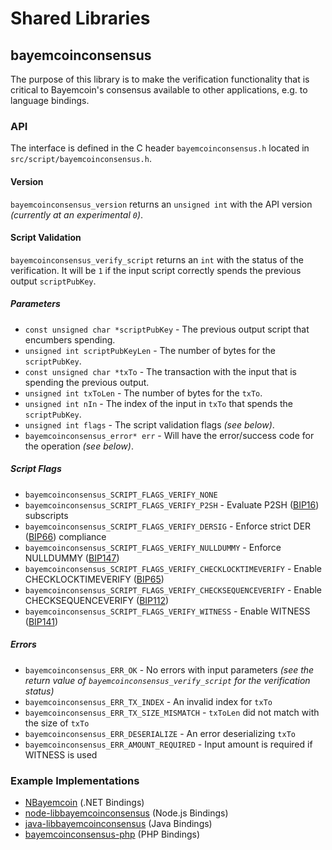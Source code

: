 Shared Libraries
================

## bayemcoinconsensus

The purpose of this library is to make the verification functionality that is critical to Bayemcoin's consensus available to other applications, e.g. to language bindings.

### API

The interface is defined in the C header `bayemcoinconsensus.h` located in  `src/script/bayemcoinconsensus.h`.

#### Version

`bayemcoinconsensus_version` returns an `unsigned int` with the API version *(currently at an experimental `0`)*.

#### Script Validation

`bayemcoinconsensus_verify_script` returns an `int` with the status of the verification. It will be `1` if the input script correctly spends the previous output `scriptPubKey`.

##### Parameters
- `const unsigned char *scriptPubKey` - The previous output script that encumbers spending.
- `unsigned int scriptPubKeyLen` - The number of bytes for the `scriptPubKey`.
- `const unsigned char *txTo` - The transaction with the input that is spending the previous output.
- `unsigned int txToLen` - The number of bytes for the `txTo`.
- `unsigned int nIn` - The index of the input in `txTo` that spends the `scriptPubKey`.
- `unsigned int flags` - The script validation flags *(see below)*.
- `bayemcoinconsensus_error* err` - Will have the error/success code for the operation *(see below)*.

##### Script Flags
- `bayemcoinconsensus_SCRIPT_FLAGS_VERIFY_NONE`
- `bayemcoinconsensus_SCRIPT_FLAGS_VERIFY_P2SH` - Evaluate P2SH ([BIP16](https://github.com/bayemcoin/bips/blob/master/bip-0016.mediawiki)) subscripts
- `bayemcoinconsensus_SCRIPT_FLAGS_VERIFY_DERSIG` - Enforce strict DER ([BIP66](https://github.com/bayemcoin/bips/blob/master/bip-0066.mediawiki)) compliance
- `bayemcoinconsensus_SCRIPT_FLAGS_VERIFY_NULLDUMMY` - Enforce NULLDUMMY ([BIP147](https://github.com/bayemcoin/bips/blob/master/bip-0147.mediawiki))
- `bayemcoinconsensus_SCRIPT_FLAGS_VERIFY_CHECKLOCKTIMEVERIFY` - Enable CHECKLOCKTIMEVERIFY ([BIP65](https://github.com/bayemcoin/bips/blob/master/bip-0065.mediawiki))
- `bayemcoinconsensus_SCRIPT_FLAGS_VERIFY_CHECKSEQUENCEVERIFY` - Enable CHECKSEQUENCEVERIFY ([BIP112](https://github.com/bayemcoin/bips/blob/master/bip-0112.mediawiki))
- `bayemcoinconsensus_SCRIPT_FLAGS_VERIFY_WITNESS` - Enable WITNESS ([BIP141](https://github.com/bayemcoin/bips/blob/master/bip-0141.mediawiki))

##### Errors
- `bayemcoinconsensus_ERR_OK` - No errors with input parameters *(see the return value of `bayemcoinconsensus_verify_script` for the verification status)*
- `bayemcoinconsensus_ERR_TX_INDEX` - An invalid index for `txTo`
- `bayemcoinconsensus_ERR_TX_SIZE_MISMATCH` - `txToLen` did not match with the size of `txTo`
- `bayemcoinconsensus_ERR_DESERIALIZE` - An error deserializing `txTo`
- `bayemcoinconsensus_ERR_AMOUNT_REQUIRED` - Input amount is required if WITNESS is used

### Example Implementations
- [NBayemcoin](https://github.com/NicolasDorier/NBayemcoin/blob/master/NBayemcoin/Script.cs#L814) (.NET Bindings)
- [node-libbayemcoinconsensus](https://github.com/bitpay/node-libbayemcoinconsensus) (Node.js Bindings)
- [java-libbayemcoinconsensus](https://github.com/dexX7/java-libbayemcoinconsensus) (Java Bindings)
- [bayemcoinconsensus-php](https://github.com/Bit-Wasp/bayemcoinconsensus-php) (PHP Bindings)
